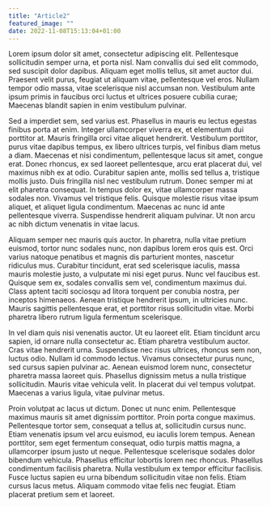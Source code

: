```yaml
---
title: "Article2"
featured_image: ""
date: 2022-11-08T15:13:04+01:00
---
```


Lorem ipsum dolor sit amet, consectetur adipiscing elit. Pellentesque sollicitudin semper urna, et porta nisl. Nam convallis dui sed elit commodo, sed suscipit dolor dapibus. Aliquam eget mollis tellus, sit amet auctor dui. Praesent velit purus, feugiat ut aliquam vitae, pellentesque vel eros. Nullam tempor odio massa, vitae scelerisque nisl accumsan non. Vestibulum ante ipsum primis in faucibus orci luctus et ultrices posuere cubilia curae; Maecenas blandit sapien in enim vestibulum pulvinar.

Sed a imperdiet sem, sed varius est. Phasellus in mauris eu lectus egestas finibus porta at enim. Integer ullamcorper viverra ex, et elementum dui porttitor at. Mauris fringilla orci vitae aliquet hendrerit. Vestibulum porttitor, purus vitae dapibus tempus, ex libero ultrices turpis, vel finibus diam metus a diam. Maecenas et nisi condimentum, pellentesque lacus sit amet, congue erat. Donec rhoncus, ex sed laoreet pellentesque, arcu erat placerat dui, vel maximus nibh ex at odio. Curabitur sapien ante, mollis sed tellus a, tristique mollis justo. Duis fringilla nisl nec vestibulum rutrum. Donec semper mi at elit pharetra consequat. In tempus dolor ex, vitae ullamcorper massa sodales non. Vivamus vel tristique felis. Quisque molestie risus vitae ipsum aliquet, et aliquet ligula condimentum. Maecenas ac nunc id ante pellentesque viverra. Suspendisse hendrerit aliquam pulvinar. Ut non arcu ac nibh dictum venenatis in vitae lacus.

Aliquam semper nec mauris quis auctor. In pharetra, nulla vitae pretium euismod, tortor nunc sodales nunc, non dapibus lorem eros quis est. Orci varius natoque penatibus et magnis dis parturient montes, nascetur ridiculus mus. Curabitur tincidunt, erat sed scelerisque iaculis, massa mauris molestie justo, a vulputate mi nisi eget purus. Nunc vel faucibus est. Quisque sem ex, sodales convallis sem vel, condimentum maximus dui. Class aptent taciti sociosqu ad litora torquent per conubia nostra, per inceptos himenaeos. Aenean tristique hendrerit ipsum, in ultricies nunc. Mauris sagittis pellentesque erat, et porttitor risus sollicitudin vitae. Morbi pharetra libero rutrum ligula fermentum scelerisque.

In vel diam quis nisi venenatis auctor. Ut eu laoreet elit. Etiam tincidunt arcu sapien, id ornare nulla consectetur ac. Etiam pharetra vestibulum auctor. Cras vitae hendrerit urna. Suspendisse nec risus ultrices, rhoncus sem non, luctus odio. Nullam id commodo lectus. Vivamus consectetur purus nunc, sed cursus sapien pulvinar ac. Aenean euismod lorem nunc, consectetur pharetra massa laoreet quis. Phasellus dignissim metus a nulla tristique sollicitudin. Mauris vitae vehicula velit. In placerat dui vel tempus volutpat. Maecenas a varius ligula, vitae pulvinar metus.

Proin volutpat ac lacus ut dictum. Donec ut nunc enim. Pellentesque maximus mauris sit amet dignissim porttitor. Proin porta congue maximus. Pellentesque tortor sem, consequat a tellus at, sollicitudin cursus nunc. Etiam venenatis ipsum vel arcu euismod, eu iaculis lorem tempus. Aenean porttitor, sem eget fermentum consequat, odio turpis mattis magna, a ullamcorper ipsum justo ut neque. Pellentesque scelerisque sodales dolor bibendum vehicula. Phasellus efficitur lobortis lorem nec rhoncus. Phasellus condimentum facilisis pharetra. Nulla vestibulum ex tempor efficitur facilisis. Fusce luctus sapien eu urna bibendum sollicitudin vitae non felis. Etiam cursus lacus metus. Aliquam commodo vitae felis nec feugiat. Etiam placerat pretium sem et laoreet. 